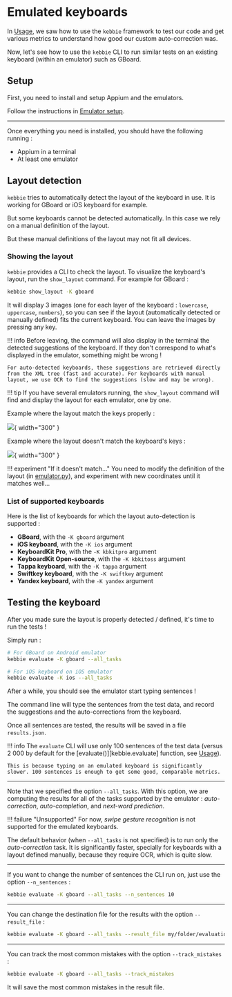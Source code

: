 # Emulated keyboards

In [Usage](usage.md), we saw how to use the `kebbie` framework to test our code and get various metrics to understand how good our custom auto-correction was.

Now, let's see how to use the `kebbie` CLI to run similar tests on an existing keyboard (within an emulator) such as GBoard.

## Setup

First, you need to install and setup Appium and the emulators.

Follow the instructions in [Emulator setup](emu_setup.md).

---

Once everything you need is installed, you should have the following running :

* Appium in a terminal
* At least one emulator

## Layout detection

`kebbie` tries to automatically detect the layout of the keyboard in use. It is working for GBoard or iOS keyboard for example.

But some keyboards cannot be detected automatically. In this case we rely on a manual definition of the layout.

But these manual definitions of the layout may not fit all devices.

### Showing the layout

`kebbie` provides a CLI to check the layout. To visualize the keyboard's layout, run the `show_layout` command. For example for GBoard :

```bash
kebbie show_layout -K gboard
```

It will display 3 images (one for each layer of the keyboard : `lowercase`, `uppercase`, `numbers`), so you can see if the layout (automatically detected or manually defined) fits the current keyboard. You can leave the images by pressing any key.

!!! info
    Before leaving, the command will also display in the terminal the detected suggestions of the keyboard. If they don't correspond to what's displayed in the emulator, something might be wrong !

    For auto-detected keyboards, these suggestions are retrieved directly from the XML tree (fast and accurate). For keyboards with manual layout, we use OCR to find the suggestions (slow and may be wrong).

!!! tip
    If you have several emulators running, the `show_layout` command will find and display the layout for each emulator, one by one.

Example where the layout match the keys properly :

![](assets/layout_right_match.png){ width="300" }

Example where the layout doesn't match the keyboard's keys :

![](assets/layout_wrong_match.png){ width="300" }

!!! experiment "If it doesn't match..."
    You need to modify the definition of the layout (in [emulator.py](internals.md#emulatorpy)), and experiment with new coordinates until it matches well...

### List of supported keyboards

Here is the list of keyboards for which the layout auto-detection is supported :

* **GBoard**, with the `-K gboard` argument
* **iOS keyboard**, with the `-K ios` argument
* **KeyboardKit Pro**, with the `-K kbkitpro` argument
* **KeyboardKit Open-source**, with the `-K kbkitoss` argument
* **Tappa keyboard**, with the `-K tappa` argument
* **Swiftkey keyboard**, with the `-K swiftkey` argument
* **Yandex keyboard**, with the `-K yandex` argument

## Testing the keyboard

After you made sure the layout is properly detected / defined, it's time to run the tests !

Simply run :

```bash
# For GBoard on Android emulator
kebbie evaluate -K gboard --all_tasks

# For iOS keyboard on iOS emulator
kebbie evaluate -K ios --all_tasks
```

After a while, you should see the emulator start typing sentences !

The command line will type the sentences from the test data, and record the suggestions and the auto-corrections from the keyboard.

Once all sentences are tested, the results will be saved in a file `results.json`.

!!! info
    The `evaluate` CLI will use only 100 sentences of the test data (versus 2 000 by default for the [evaluate()][kebbie.evaluate] function, see [Usage](usage.md)).

    This is because typing on an emulated keyboard is significantly slower. 100 sentences is enough to get some good, comparable metrics.

---

Note that we specified the option `--all_tasks`. With this option, we are computing the results for all of the tasks supported by the emulator : *auto-correction*, *auto-completion*, and *next-word prediction*.

!!! failure "Unsupported"
    For now, *swipe gesture recognition* is not supported for the emulated keyboards.

The default behavior (when `--all_tasks` is not specified) is to run only the *auto-correction* task. It is significantly faster, specially for keyboards with a layout defined manually, because they require OCR, which is quite slow.

---

If you want to change the number of sentences the CLI run on, just use the option `--n_sentences` :

```bash
kebbie evaluate -K gboard --all_tasks --n_sentences 10
```

---

You can change the destination file for the results with the option `--result_file` :

```bash
kebbie evaluate -K gboard --all_tasks --result_file my/folder/evaluation_results.json
```

---

You can track the most common mistakes with the option `--track_mistakes` :

```bash
kebbie evaluate -K gboard --all_tasks --track_mistakes
```

It will save the most common mistakes in the result file.